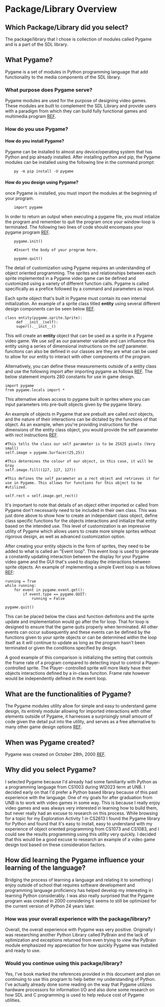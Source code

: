 # Package/Library Overview

## Which Package/Library did you select?
The package/library that I chose is collection of modules called Pygame and is a part of the SDL library.

## What Pygame?
Pygame is a set of modules in Python programming language that add functionality to the media components of the SDL library.

### What purpose does Pygame serve?

Pygame modules are used for the purpose of designing video games. These modules are built to complement the 
SDL Library and provide users with a paradigm from which they can build fully functional games and multimedia program [REF](https://www.pygame.org/wiki/about).

### How do you use Pygame?

#### How do you install Pygame?

Pygame can be installed to almost any device/operating system that has Python and pip already installed. After installing
python and pip, the Pygame modules can be installed using the following line in the command prompt:

```
	py -m pip install -U pygame
```	

#### How do you design using Pygame?

once Pygame is installed, you must import the modules at the beginning of your program.

```
	import pygame
```	

In order to return an output
when executing a pygame file, you must intialize the program and remember to quit the program once your window-loop is terminated. The following two lines of code should encompass your pygame program [REF](https://pygame.readthedocs.io/en/latest/1_intro/intro.html#import-the-module).   

```
	pygame.init()

    #Insert the body of your program here. 

    pygame.quit()
```	
The detail of customization using Pygame requires an understanding of object oriented programming. The sprites and relationships between each sprite implemented in a Pygame video game can be defined and customized using a variety of different function calls. Pygame is called specifically as a prefice followed by a command and parameters as input. 

Each sprite object that's built in Pygame must contain its own internal initialization. An example of a sprite class titled **entity** using several different design components can be seen below [REF](https://pygame.readthedocs.io/en/latest/10_games/games.html). 

```
class entity(pygame.sprite.Sprite):
     def __init__(self):
     super().__init__()

```
This will create an **entity** object that can be used as a sprite in a Pygame video game. We use *self* as our parameter variable and can influence this entity using a series of dimensional instructions on the *self* parameter. funcitons can also be defined in our classes are they are what can be used to allow for our entity to interact with other components of the program. 

Alternatively, you can define these measurements outside of a entity class and use the following import after importing pygame as follows [REF](https://pygame.readthedocs.io/en/latest/1_intro/intro.html). The below statement imports 280 constants for use in game design.  

```
import pygame
from pygame.locals import *
```
This alternative allows access to pygame built in sprites where you can input parameters into pre-built objects given by the pygame library. 

An example of objects in Pygame that are prebuilt are called *rect* objects, and the nature of their interactions can be dictated by the functions of that object. As an example, when you're providing instructions for the dimensions of the entity class object, you would provide the self parameter with *rect* instructions [REF](https://pygame.readthedocs.io/en/latest/1_intro/intro.html#explore-a-simple-ball-game). 

```
#This tells the class our self parameter is to be 25X25 pixels (Very small)
self.image = pygame.Surface((25,25))

#This determines the colour of our object, in this case, it will be Gray
self.image.fill((127, 127, 127))

#This defines the self parameter as a rect object and retrieves it for use in Pygame. This allows for functions for this object to be #utilized.

self.rect = self.image.get_rect()
```
It's important to note that details of an object either imported or called from Pygame don't necessarily need to be  included in their own class. This was just done above to show how to create an independant class object, define class specific functions for the objects interactions and initialize that entity based on the intended use. This level of customization is an impressive utility of Pygame which allows users to create more simple sprites without rigorous design, as well as advanced customization option.

After creating your entity objects in the form of sprites, they need to be added to what is called an "Event loop". This event loop is used to generate a constantly updating interaction between the display for your Pygame video game and the GUI that's used to display the interactions between sprite objects. An example of implementing a simple Event loop is as follows [REF](https://pygame.readthedocs.io/en/latest/1_intro/intro.html#show-the-event-loop): 

```
running = True
while running:
    for event in pygame.event.get():
        if event.type == pygame.QUIT:
            running = False

pygame.quit()
```

This can be placed below the class and function definitons and the sprite update and implementation would go after the for loop. That for loop is designed to ensure that the game quits properly when terminated. All other events can occur subsequently and these events can be defined by the functions given to your sprite objects or can be determined within the loop itself as it will continue to update as long as the program hasn't been terminated or given the conditions specified by design. 

A good example of this comparison is initializing the setting that controls the frame rate of a program compared to detecting input to control a Player- controlled sprite. The Player- controlled sprite will more likely have their objects interactions defined by a in-class funciton. Frame rate however would be independently defined in the event loop. 

## What are the functionalities of Pygame?

The Pygame modules utility allow for simple and easy to understand game design, its entirely modular allowing for imported interactions with other elements outside of Pygame, it harnesses a surprisingly small amount of code given the detail put into the utility, and serves as a free alternative to many other game design options [REF](https://www.pygame.org/wiki/about). 

## When was Pygame created?

Pygame was created on October 28th, 2000 [REF](https://www.pygame.org/docs/tut/PygameIntro.html). 

## Why did you select Pygame?

I selected Pygame because I'd already had some familiarity with Python as a programming language from CS1003 during WI2023 term at UNB. I decided early on that I'd prefer a Python based library because of this past experience with the language. One of my goals for after graduation from UNB is to work with video games in some way. This is because I really enjoy video games and was always very interested in learning how to build them, but never really had an excuse to research on this process. While browsing for a topic for my Exploration Activity 1 in CS2613 I found the Pygame library for Python and found that it's easy to install, easy to understand with my experience of object oriented programming from CS1073 and CS1083, and I could see the results programming using this utility very quickly. I decided that this would be a good excuse to research an example of a video game design tool based on these consideration factors. 

## How did learning the Pygame influence your learning of the language?

Bridging the process of learning a language and relating it to something I enjoy outside of school that requires software development and programming language proficiency has helped develop my interesting in learning Python considerably. I was also really surprised that the Pygame program was created in 2000 considering it seems to still be optimized for the current version of Python 24 years later. 

### How was your overall experience with the package/library?

Overall, the overall experience with Pygame was very positive. Originally I was researching another Python Library called PyBrain and the lack of optimization and exceptions returned from even trying to view the PyBrain module emphasized my appreciation for how quickly Pygame was installed and ready to use. 

### Would you continue using this package/library?

Yes, I've book marked the references provided in this document and plan on continuing to use this program to help better my understanding of Python. I've actually already done some reading on the way that Pygame utilizes hardware processors for information I/O and also done some research on how SDL and C programming is used to help reduce cost of Pygame utilities. 